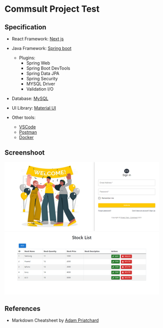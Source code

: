 # Commsult Project Test
## Specification
- React Framework: [Next js](https://nextjs.org/)
- Java Framework: [Spring boot](https://spring.io/projects/spring-boot)
  - Plugins:
    - Spring Web
    - Spring Boot DevTools
    - Spring Data JPA
    - Spring Security
    - MYSQL Driver
    - Validation I/O
 
- Database: [MySQL](https://www.mysql.com/)
- UI Library: [Material UI](https://mui.com/)
- Other tools:
  - [VSCode](https://code.visualstudio.com/)
  - [Postman](https://www.postman.com/)
  - [Docker](https://www.docker.com/)

## Screenshoot
![](screenshoot/login.png)
![](screenshoot/stocks.png)

## References
- Markdown Cheatsheet by [Adam Priatchard](https://github.com/adam-p/markdown-here/wiki/Markdown-Cheatsheet#links)
